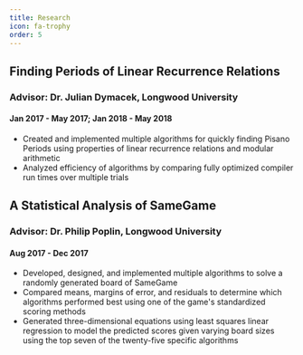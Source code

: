 ```yaml
---
title: Research
icon: fa-trophy
order: 5
---
```


## Finding Periods of Linear Recurrence Relations
### Advisor: Dr. Julian Dymacek, Longwood University
#### Jan 2017 - May 2017; Jan 2018 - May 2018

* Created and implemented multiple algorithms for quickly finding Pisano Periods using properties of linear recurrence relations and modular arithmetic
* Analyzed efficiency of algorithms by comparing fully optimized compiler run times over multiple trials

## A Statistical Analysis of SameGame
### Advisor: Dr. Philip Poplin, Longwood University
#### Aug 2017 - Dec 2017

* Developed, designed, and implemented multiple algorithms to solve a randomly generated board of SameGame 
* Compared means, margins of error, and residuals to determine which algorithms performed best using one of the game's standardized scoring methods
* Generated three-dimensional equations using least squares linear regression to model the predicted scores given varying board sizes using the top seven of the twenty-five specific algorithms
